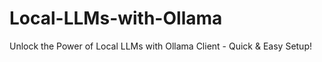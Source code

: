 # Local-LLMs-with-Ollama
Unlock the Power of Local LLMs with Ollama Client - Quick &amp; Easy Setup!

